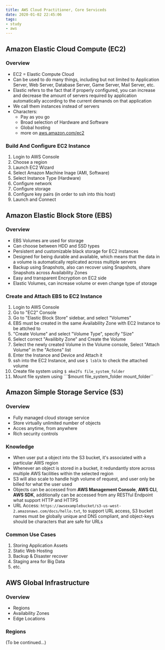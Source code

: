 ```yaml
---
title: AWS Cloud Practitioner, Core Serviceds
date: 2020-01-02 22:45:06
tags:
- study
- aws
---
```


## Amazon Elastic Cloud Compute (EC2)

### Overview

* EC2 = Elastic Compute Cloud
* Can be used to do many things, including but not limited to Application Server, Web Server, Database Server, Game Server, Mail Server, etc.
* Elastic refers to the fact that if properly configured, you can increase and decrease the amount of servers required by application automatically according to the current demands on that application
* We call them instances instead of servers
* Characters:
  * Pay as you go
  * Broad selection of Hardware and Software
  * Global hosting
  * more on [aws.amazon.com/ec2](aws.amazon.com/ec2)

### Build And Configure EC2 Instance

1. Login to AWS Console
2. Choose a region
3. Launch EC2 Wizard
4. Select Amazon Machine Inage (AMI, Software)
5. Select Instance Type (Hardware)
6. Configure network
7. Configure storage
8. Configure key pairs (in order to ssh into this host)
9. Launch and Connect



## Amazon Elastic Block Store (EBS)

### Overview

* EBS Volumes are used for storage
* Can choose between HDD and SSD types
* Persistent and customizable black storage for EC2 instances
* Designed for being durable and available, which means that the data in a volume is automatically replicated across multiple servers
* Backup using Snapshots, also can recover using Snapshots, share Snapshots across Availability Zones
* Easy and transparent Encryption on EC2 side
* Elastic Volumes, can increase volume or even change type of storage

### Create and Attach EBS to EC2 Instance

1. Login to AWS Console
2. Go to "EC2" Console
3. Go to "Elastic Block Store" sidebar, and select "Volumes"
4. EBS must be created in the same Availability Zone with EC2 Instance to be attched to
5. "Create Volume" and select "Volume Type", specify "Size"
6. Select correct "Availibity Zone" and Create the Volume
7. Select the newly created Volume in the Volume console, Select "Attach Volume" in the "Actions" list
8. Enter the Instance and Device and Attach it
9. ssh into the EC2 Instance, and use ```$ lsblk``` to check the attached volume
10. Create file system using ```$ mke2fs file_system_folder```
11. Mount file system using ```$mount file_system_folder mount_folder``

## Amazon Simple Storage Service (S3)

### Overview

* Fully managed cloud storage service
* Store virtually unlimited number of objects
* Acces anytime, from anywhere
* Rich security controls

### Knowledge

* When user put a object into the S3 bucket, it's associated with a particular AWS region
* Whenever an object is stored in a bucket, it redundantly store across multiple AWS facilities within the selected region
* S3 will also scale to handle high volume of request, and user only be billed for what the user used
* Objects can be accessed from **AWS Management Console**, **AWS CLI**, **AWS SDK**, additionally can be accessed from any RESTful Endpoint what support HTTP and HTTPS
* URL Access: ```https://awsexamplebucket/s3-us-west-2.amazonaws.com/docs/hello.txt```, to support URL access, S3 bucket names must be globally unique and DNS compliant, and object-keys should be characters that are safe for URLs

### Common Use Cases

1. Storing Application Assets
2. Static Web Hosting
3. Backup & Disaster recover
4. Staging area for Big Data
5. etc.



## AWS Global Infrastructure

### Overview

* Regions
* Availability Zones
* Edge Locations

### Regions

(To be continued...)